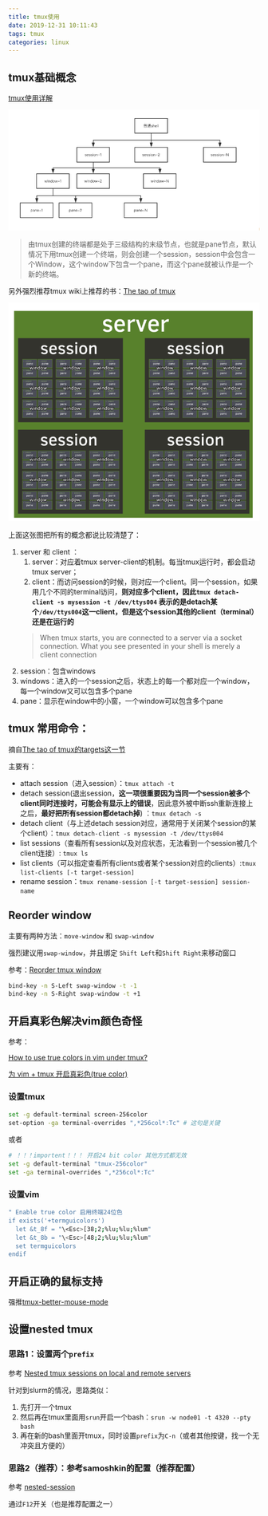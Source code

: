 ```yaml
---
title: tmux使用
date: 2019-12-31 10:11:43
tags: tmux
categories: linux
---
```


## tmux基础概念

[tmux使用详解](https://nightfarmer.top/post/tmux/)

<img src="https://raw.githubusercontent.com/khalitt/IMG_REPO/master/20191231104630.png" alt="" width="750px" >

> 由tmux创建的终端都是处于三级结构的末级节点，也就是pane节点，默认情况下用tmux创建一个终端，则会创建一个session，session中会包含一个Window，这个window下包含一个pane，而这个pane就被认作是一个新的终端。


另外强烈推荐tmux wiki上推荐的书：[The tao of tmux](https://leanpub.com/the-tao-of-tmux/read)

<img src="https://raw.githubusercontent.com/khalitt/IMG_REPO/master/20191231111931.png" alt="" width="750px" >

上面这张图把所有的概念都说比较清楚了：

1. server 和 client ：
    1. server：对应着tmux server-client的机制。每当tmux运行时，都会启动tmux server；
    2. client：而访问session的时候，则对应一个client。同一个session，如果用几个不同的terminal访问，**则对应多个client，因此`tmux detach-client -s mysession -t /dev/ttys004` 表示的是detach某个`/dev/ttys004`这一client，但是这个session其他的client（terminal）还是在运行的**
    > When tmux starts, you are connected to a server via a socket connection. What you see presented in your shell is merely a client connection
3. session：包含windows
4. windows：进入的一个session之后，状态上的每一个都对应一个window，每一个window又可以包含多个pane
5. pane：显示在window中的小窗，一个window可以包含多个pane


## tmux 常用命令：

摘自[The tao of tmux的targets这一节](https://leanpub.com/the-tao-of-tmux/read#targets)

主要有：
- attach session（进入session）：`tmux attach -t `
- detach session(退出session，**这一项很重要因为当同一个session被多个client同时连接时，可能会有显示上的错误**，因此意外被中断ssh重新连接上之后，**最好把所有session都detach掉**) ：`tmux detach -s `
- detach client（与上述detach session对应，通常用于关闭某个session的某个client）：`tmux detach-client -s mysession -t /dev/ttys004`
- list sessions（查看所有session以及对应状态，无法看到一个session被几个client连接）: `tmux ls`
- list clients（可以指定查看所有clients或者某个session对应的clients）:`tmux list-clients [-t target-session]`
- rename session：`tmux rename-session [-t target-session] session-name`

## Reorder window
主要有两种方法：`move-window` 和 `swap-window`

强烈建议用`swap-window`，并且绑定 `Shift Left`和`Shift Right`来移动窗口

参考：[Reorder tmux window](https://unix.stackexchange.com/a/151332)


```bash
bind-key -n S-Left swap-window -t -1
bind-key -n S-Right swap-window -t +1
```



## 开启真彩色解决vim颜色奇怪

参考：

[How to use true colors in vim under tmux?](https://github.com/tmux/tmux/issues/1246)

[为 vim + tmux 开启真彩色(true color)](https://lotabout.me/2018/true-color-for-tmux-and-vim/)

### 设置tmux

```bash
set -g default-terminal screen-256color
set-option -ga terminal-overrides ",*256col*:Tc" # 这句是关键

```



或者

```bash
# ！！！importent！！！ 开启24 bit color 其他方式都无效
set -g default-terminal "tmux-256color"
set -ga terminal-overrides ",*256col*:Tc"
```



### 设置vim

```bash
" Enable true color 启用终端24位色
if exists('+termguicolors')
  let &t_8f = "\<Esc>[38;2;%lu;%lu;%lum"
  let &t_8b = "\<Esc>[48;2;%lu;%lu;%lum"
  set termguicolors
endif
```



## 开启正确的鼠标支持

强推[tmux-better-mouse-mode](https://github.com/NHDaly/tmux-better-mouse-mode)





## 设置nested tmux

### 思路1：设置两个`prefix`



参考 [Nested tmux sessions on local and remote servers](https://stackoverflow.com/a/35276527)

针对到slurm的情况，思路类似：

1. 先打开一个tmux
2. 然后再在tmux里面用`srun`开启一个bash：`srun -w node01 -t 4320 --pty bash`
3. 再在新的bash里面开tmux，同时设置`prefix`为`C-n`（或者其他按键，找一个无冲突且方便的）



### 思路2（推荐）：参考samoshkin的配置（推荐配置）

参考 [nested-session](https://github.com/samoshkin/tmux-config#nested-tmux-sessions)

通过`F12`开关（也是推荐配置之一）